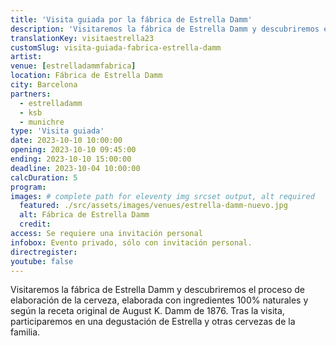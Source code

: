 ```yaml
---
title: 'Visita guiada por la fábrica de Estrella Damm'
description: 'Visitaremos la fábrica de Estrella Damm y descubriremos el proceso de elaboración de la cerveza, elaborada con ingredientes 100% naturales y según la receta original de August K. Damm de 1876.'
translationKey: visitaestrella23
customSlug: visita-guiada-fabrica-estrella-damm
artist:
venue: [estrelladammfabrica]
location: Fábrica de Estrella Damm
city: Barcelona
partners:
  - estrelladamm
  - ksb
  - munichre
type: 'Visita guiada'
date: 2023-10-10 10:00:00
opening: 2023-10-10 09:45:00
ending: 2023-10-10 15:00:00
deadline: 2023-10-04 10:00:00
calcDuration: 5
program:
images: # complete path for eleventy img srcset output, alt required
  featured: ./src/assets/images/venues/estrella-damm-nuevo.jpg
  alt: Fábrica de Estrella Damm
  credit:
access: Se requiere una invitación personal
infobox: Evento privado, sólo con invitación personal.
directregister:
youtube: false
---
```


Visitaremos la fábrica de Estrella Damm y descubriremos el proceso de elaboración de la cerveza, elaborada con ingredientes 100% naturales y según la receta original de August K. Damm de 1876. Tras la visita, participaremos en una degustación de Estrella y otras cervezas de la familia.
